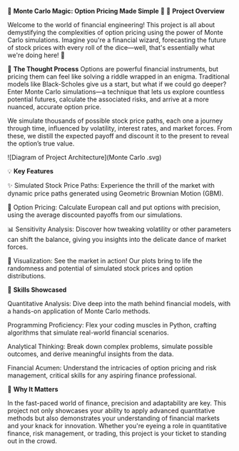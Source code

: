 

🎲 **Monte Carlo Magic: Option Pricing Made Simple** 🎯
🚀 **Project Overview**

Welcome to the world of financial engineering! This project is all about demystifying the complexities of option pricing using the power of Monte Carlo simulations. Imagine you're a financial wizard, forecasting the future of stock prices with every roll of the dice—well, that's essentially what we're doing here! 🌟


🧠 **The Thought Process**
Options are powerful financial instruments, but pricing them can feel like solving a riddle wrapped in an enigma. Traditional models like Black-Scholes give us a start, but what if we could go deeper? Enter Monte Carlo simulations—a technique that lets us explore countless potential futures, calculate the associated risks, and arrive at a more nuanced, accurate option price.


We simulate thousands of possible stock price paths, each one a journey through time, influenced by volatility, interest rates, and market forces. From these, we distill the expected payoff and discount it to the present to reveal the option’s true value.

![Diagram of Project Architecture](Monte Carlo .svg)



💡 **Key Features**

✨ Simulated Stock Price Paths: Experience the thrill of the market with dynamic price paths generated using Geometric Brownian Motion (GBM).

💼 Option Pricing: Calculate European call and put options with precision, using the average discounted payoffs from our simulations.

📊 Sensitivity Analysis: Discover how tweaking volatility or other parameters can shift the balance, giving you insights into the delicate dance of market forces.

🎨 Visualization: See the market in action! Our plots bring to life the randomness and potential of simulated stock prices and option distributions.

🎯 **Skills Showcased**

Quantitative Analysis: Dive deep into the math behind financial models, with a hands-on application of Monte Carlo methods.

Programming Proficiency: Flex your coding muscles in Python, crafting algorithms that simulate real-world financial scenarios.

Analytical Thinking: Break down complex problems, simulate possible outcomes, and derive meaningful insights from the data.

Financial Acumen: Understand the intricacies of option pricing and risk management, critical skills for any aspiring finance professional.

🌟 **Why It Matters**

In the fast-paced world of finance, precision and adaptability are key. This project not only showcases your ability to apply advanced quantitative methods but also demonstrates your understanding of financial markets and your knack for innovation. Whether you're eyeing a role in quantitative finance, risk management, or trading, this project is your ticket to standing out in the crowd.
